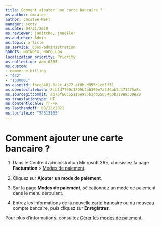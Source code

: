 ```yaml
---
title: Comment ajouter une carte bancaire ?
ms.author: cmcatee
author: cmcatee-MSFT
manager: scotv
ms.date: 04/21/2020
ms.reviewer: jamitche, jmueller
ms.audience: Admin
ms.topic: article
ms.service: o365-administration
ROBOTS: NOINDEX, NOFOLLOW
localization_priority: Priority
ms.collection: Adm_O365
ms.custom:
- commerce_billing
- "432"
- "1500001"
ms.assetid: fbce8401-1a2c-4372-af0b-d855c1cd5f31
ms.openlocfilehash: 8cbfd7790c1805b2a6399e7a346ab3d471575a8c
ms.sourcegitcommit: ab75f66355116e995b3cb5505465b31989339e28
ms.translationtype: HT
ms.contentlocale: fr-FR
ms.lasthandoff: 08/13/2021
ms.locfileid: "58313165"
---
```

# <a name="how-do-i-add-a-credit-card"></a>Comment ajouter une carte bancaire ?

1. Dans le Centre d’administration Microsoft 365, choisissez la page **Facturation** \> [Modes de paiement](https://go.microsoft.com/fwlink/p/?linkid=2018806).

2. Cliquez sur **Ajouter un mode de paiement**.

3. Sur la page **Modes de paiement**, sélectionnez un mode de paiement dans le menu déroulant.

4. Entrez les informations de la nouvelle carte bancaire ou du nouveau compte bancaire, puis cliquez sur **Enregistrer**.

Pour plus d’informations, consultez [Gérer les modes de paiement](https://docs.microsoft.com/microsoft-365/commerce/billing-and-payments/manage-payment-methods).
